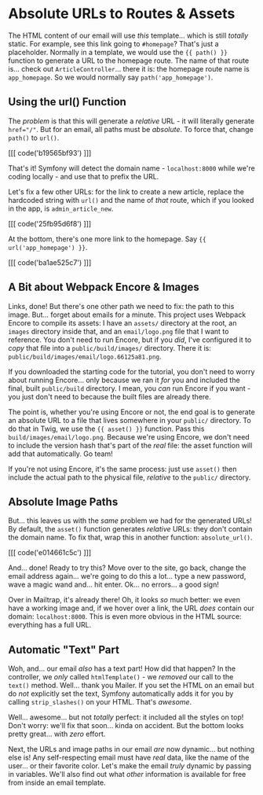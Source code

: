 # Absolute URLs to Routes & Assets

The HTML content of our email will use *this* template... which is still *totally*
static. For example, see this link going to `#homepage`? That's just a placeholder.
Normally in a template, we would use the `{{ path() }}` function to generate a URL
to the homepage route. The name of that route is... check out `ArticleController`...
there it is: the homepage route name is `app_homepage`. So we would normally
say `path('app_homepage')`.

## Using the url() Function

The *problem* is that this will generate a *relative* URL - it will literally
generate `href="/"`. But for an email, all paths must be *absolute*. To force
that, change `path()` to `url()`.

[[[ code('b19565bf93') ]]]

That's it! Symfony will detect the domain name - `localhost:8000` while we're
coding locally - and use that to prefix the URL.

Let's fix a few other URLs: for the link to create a new article, replace the
hardcoded string with `url()` and the name of *that* route, which if you looked
in the app, is `admin_article_new`. 

[[[ code('25fb95d6f8') ]]]

At the bottom, there's one more link to the homepage. Say  `{{ url('app_homepage') }}`.

[[[ code('ba1ae525c7') ]]]

## A Bit about Webpack Encore & Images

Links, done! But there's one other path we need to fix: the path to this image.
But... forget about emails for a minute. This project uses Webpack Encore to compile
its assets: I have an `assets/` directory at the root, an `images` directory inside
that, and an `email/logo.png` file that I want to reference. You don't need to run
Encore, but if you *did*, I've configured it to *copy* that file into a
`public/build/images/` directory. There it is:
`public/build/images/email/logo.66125a81.png`.

If you downloaded the starting code for the tutorial, you don't need to worry about
running Encore... only because we ran it *for* you and included the final, built
`public/build` directory. I mean, you *can* run Encore if you want - you just
don't need to because the built files are already there.

The point is, whether you're using Encore or not, the end goal is to generate
an absolute URL to a file that lives somewhere in your `public/` directory.
To do that in Twig, we use the `{{ asset() }}` function. Pass this
`build/images/email/logo.png`. Because we're using Encore, we don't need to include
the version hash that's part of the *real* file: the asset function will add that
automatically. Go team!

If you're not using Encore, it's the same process: just use `asset()` then include
the actual path to the physical file, *relative* to the `public/` directory.

## Absolute Image Paths

But... this leaves us with the *same* problem we had for the generated URLs!
By default, the `asset()` function generates *relative* URLs: they don't contain
the domain name. To fix that, wrap this in another function: `absolute_url()`.

[[[ code('e014661c5c') ]]]

And... done! Ready to try this? Move over to the site, go back, change the email
address again... we're going to do this a lot... type a new password, wave a magic
wand and... hit enter. Ok... no errors... a good sign!

Over in Mailtrap, it's already there! Oh, it looks *so* much better: we even have
a working image and, if we hover over a link, the URL *does* contain our domain:
`localhost:8000`. This is even more obvious in the HTML source: everything has
a full URL.

## Automatic "Text" Part

Woh, and... our email *also* has a text part! How did that happen? In the controller,
we *only* called `htmlTemplate()` - we *removed* our call to the `text()` method.
Well... thank you Mailer. If you set the HTML on an email but do *not* explicitly
set the text, Symfony automatically adds it for you by calling `strip_slashes()`
on your HTML. That's *awesome*.

Well... awesome... but not *totally* perfect: it included all the styles on top!
Don't worry: we'll fix that soon... kinda on accident. But the bottom looks pretty
great... with *zero* effort.

Next, the URLs and image paths in our email *are* now dynamic... but nothing else
is! Any self-respecting email must have *real* data, like the name of the user...
or their favorite color. Let's make the email *truly* dynamic by passing in variables.
We'll also find out what *other* information is available for free from inside
an email template.
